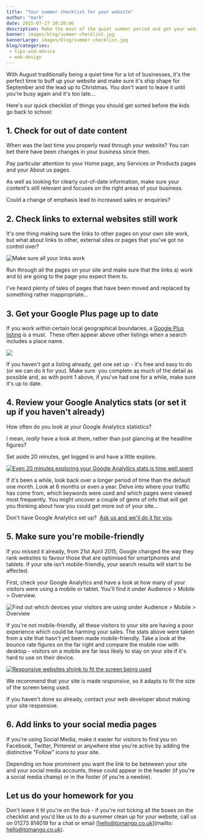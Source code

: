 ```yaml
---
title: "Your summer checklist for your website"
author: "mark"
date: 2015-07-27 10:20:46
description: Make the most of the quiet summer period and get your website into shape for the new school year with our summer checklist.
banner: images/blog/summer-checklist.jpg
bannerLarge: images/blog/summer-checklist.jpg
blog/categories: 
 - tips-and-advice
 - web-design
---
```


With August traditionally being a quiet time for a lot of businesses, it's the perfect time to buff up your website and make sure it's ship shape for September and the lead up to Christmas. You don't want to leave it until you're busy again and it's too late...

Here's our quick checklist of things you should get sorted before the kids go back to school:

## 1. Check for out of date content

When was the last time you properly read through your website? You can bet there have been changes in your business since then.

Pay particular attention to your Home page, any Services or Products pages and your About us pages.

As well as looking for clearly out-of-date information, make sure your content's still relevant and focuses on the right areas of your business.

Could a change of emphasis lead to increased sales or enquiries?

## 2. Check links to external websites still work

It's one thing making sure the links to other pages on your own site work, but what about links to other, external sites or pages that you've got no control over?

![](images/blog/error-404.png "Make sure all your links work")

Run through all the pages on your site and make sure that the links a) work and b) are going to the page you expect them to.

I've heard plenty of tales of pages that have been moved and replaced by something rather inappropriate...

## 3. Get your Google Plus page up to date

If you work within certain local geographical boundaries, a [Google Plus listing](https://plus.google.com/+TomangoCoUk) is a must.  These often appear above other listings when a search includes a place name.

[![](images/blog/tomango-google-plus-page.jpg)](https://plus.google.com/+TomangoCoUk/posts?hl=en)

If you haven't got a listing already, get one set up - it's free and easy to do (or we can do it for you). Make sure  you complete as much of the detail as possible and, as with point 1 above, if you've had one for a while, make sure it's up to date.

## 4. Review your Google Analytics stats (or set it up if you haven't already)

How often do you look at your Google Analytics statistics?

I mean, *really* have a look at them, rather than just glancing at the headline figures?

Set aside 20 minutes, get logged in and have a little explore.

[![](images/blog/google-analytics-how-to-create-a-brand-design-brief.jpg "Even 20 minutes exploring your Google Analytics stats is time well spent")](images/blog/google-analytics-how-to-create-a-brand-design-brief.jpg)

If it's been a while, look back over a longer period of time than the default one month. Look at 6 months or even a year. Delve into where your traffic has come from, which keywords were used and which pages were viewed most frequently. You might uncover a couple of gems of info that will get you thinking about how you could get more out of your site...

Don't have Google Analytics set up?  [Ask us and we'll do it for you](http://www.tomango.co.uk/contact/).

## 5. Make sure you're mobile-friendly

If you missed it already, from 21st April 2015, Google changed the way they rank websites to favour those that are optimised for smartphones and tablets. If your site isn't mobile-friendly, your search results will start to be affected.

First, check your Google Analytics and have a look at how many of your visitors were using a mobile or tablet. You'll find it under Audience &gt; Mobile &gt; Overview.

![](images/blog/google-analytics-mobile-statistics.jpg "Find out which devices your visitors are using under Audience &gt; Mobile &gt; Overview")

If you're not mobile-friendly, all these visitors to your site are having a poor experience which could be harming your sales. The stats above were taken from a site that hasn't yet been made mobile-friendly. Take a look at the bounce rate figures on the far right and compare the mobile row with desktop - visitors on a mobile are far less likely to stay on your site if it's hard to use on their device.

[![](images/blog/agon-responsive-website.jpg "Responsive websites shrink to fit the screen being used")](images/blog/agon-responsive-website.jpg)

We recommend that your site is made *responsive*, so it adapts to fit the size of the screen being used.

If you haven't done so already, contact your web developer about making your site responsive.

## 6. Add links to your social media pages

If you're using Social Media, make it easier for visitors to find you on Facebook, Twitter, Pinterest or anywhere else you're active by adding the distinctive "Follow" icons to your site.

Depending on how prominent you want the link to be beteween your site and your social media accounts, these could appear in the header (if you're a social media champ) or in the footer (if you're a newbie).

## Let us do your homework for you

Don't leave it til you're on the bus - if you're not ticking all the boxes on the checklist and you'd like us to do a summer clean up for your website, call us on 01273 814019 for a chat or email [hello@tomango.co.uk](mailto: hello@tomango.co.uk).


